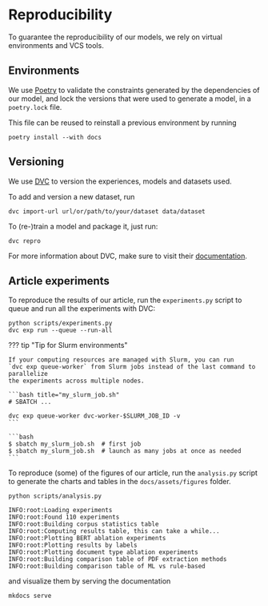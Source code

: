 # Reproducibility

To guarantee the reproducibility of our models, we rely on virtual environments and VCS
tools.

## Environments

We use [Poetry](https://github.com/poetry/poetry) to validate the constraints generated by the dependencies of our
model, and lock the versions that were used to generate a model, in a `poetry.lock`
file.

This file can be reused to reinstall a previous environment by running

```{: .shell data-md-color-scheme="slate" }
poetry install --with docs
```

## Versioning

We use [DVC](https://github.com/iterative/dvc) to version the experiences, models and datasets used.

To add and version a new dataset, run

```{: .shell data-md-color-scheme="slate" }
dvc import-url url/or/path/to/your/dataset data/dataset
```

To (re-)train a model and package it, just run:

```{: .shell data-md-color-scheme="slate" }
dvc repro
```

For more information about DVC, make sure to visit their [documentation](https://dvc.org).

## Article experiments

To reproduce the results of our article, run the `experiments.py` script to queue and
run all the experiments with DVC:

```{: .shell data-md-color-scheme="slate" }
python scripts/experiments.py
dvc exp run --queue --run-all
```

??? tip "Tip for Slurm environments"

    If your computing resources are managed with Slurm, you can run
    `dvc exp queue-worker` from Slurm jobs instead of the last command to parallelize
    the experiments across multiple nodes.

    ```bash title="my_slurm_job.sh"
    # SBATCH ...

    dvc exp queue-worker dvc-worker-$SLURM_JOB_ID -v
    ```

    ```bash
    $ sbatch my_slurm_job.sh  # first job
    $ sbatch my_slurm_job.sh  # launch as many jobs at once as needed
    ```

To reproduce (some) of the figures of our article, run the `analysis.py` script to
generate the charts and tables in the `docs/assets/figures` folder.

```{: .shell data-md-color-scheme="slate" }
python scripts/analysis.py
```

```{ data-md-color-scheme="slate" }
INFO:root:Loading experiments
INFO:root:Found 110 experiments
INFO:root:Building corpus statistics table
INFO:root:Computing results table, this can take a while...
INFO:root:Plotting BERT ablation experiments
INFO:root:Plotting results by labels
INFO:root:Plotting document type ablation experiments
INFO:root:Building comparison table of PDF extraction methods
INFO:root:Building comparison table of ML vs rule-based
```

and visualize them by serving the documentation

```{: .shell data-md-color-scheme="slate" }
mkdocs serve
```
